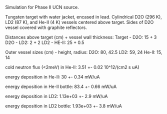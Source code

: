 Simulation for Phase II UCN source.

Tungsten target with water jacket, encased in lead.
Cylindrical D2O (296 K), LD2 (87 K), and He-II (4 K) vessels centered above target.
Sides of D2O vessel covered with graphite reflectors.

Distances above target (cm) + vessel wall thickness:
Target - D2O: 15 + 3
D2O - LD2: 2 + 2
LD2 - HE-II: 25 + 0.5

Outer vessel sizes (cm) - height, radius:
D2O: 80, 42.5
LD2: 59, 24
He-II: 15, 14

cold neutron flux (<2meV) in He-II:
3.51 +- 0.02 10^12/(cm2 s uA)

energy deposition in He-II:
30 +- 0.34 mW/uA

energy deposition in He-II bottle:
83.4 +- 0.66 mW/uA

energy deposition in LD2:
1.13e+03 +- 2.9 mW/uA

energy deposition in LD2 bottle:
1.93e+03 +- 3.8 mW/uA

